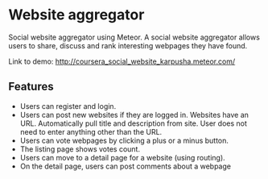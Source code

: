 # Website aggregator

Social website aggregator using Meteor. A social website aggregator allows users to share, discuss and rank interesting webpages they have found. 

Link to demo: http://coursera_social_website_karpusha.meteor.com/

## Features
* Users can register and login.
* Users can post new websites if they are logged in. Websites have an URL. Automatically pull title and description from site. User does not need to enter anything other than the URL.
* Users can vote webpages by clicking a plus or a minus button.
* The listing page shows votes count.
* Users can move to a detail page for a website (using routing). 
* On the detail page, users can post comments about a webpage
